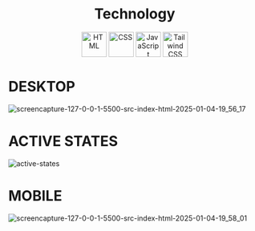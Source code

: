 

<h1 align="center">Technology</h1>
<div align="center">
  <img src="https://cdn.jsdelivr.net/gh/devicons/devicon/icons/html5/html5-original.svg" alt="HTML" width="50" height="50"/>
  <img src="https://cdn.jsdelivr.net/gh/devicons/devicon/icons/css3/css3-original.svg" alt="CSS" width="50" height="50"/>
  <img src="https://cdn.jsdelivr.net/gh/devicons/devicon/icons/javascript/javascript-original.svg" alt="JavaScript" width="50" height="50"/>
   <img src="https://upload.wikimedia.org/wikipedia/commons/d/d5/Tailwind_CSS_Logo.svg" alt="Tailwind CSS" width="50" height="50"/>
</div>





# DESKTOP



![screencapture-127-0-0-1-5500-src-index-html-2025-01-04-19_56_17](https://github.com/user-attachments/assets/e88731d4-e7c7-4855-807b-7ca84e0879a2)


# ACTIVE STATES

![active-states](https://github.com/user-attachments/assets/ca5d9ea4-f001-41d4-b231-2b83a36d322a)


# MOBILE




![screencapture-127-0-0-1-5500-src-index-html-2025-01-04-19_58_01](https://github.com/user-attachments/assets/25072760-02fc-493f-a767-7eae74208846)



